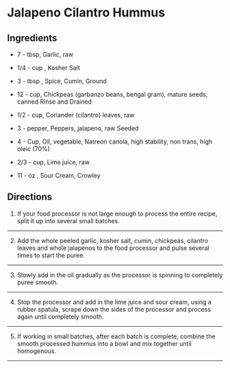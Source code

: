 # Jalapeno Cilantro Hummus

## Ingredients

- 7 - tbsp, Garlic, raw

- 1/4 - cup , Kosher Salt

- 3 - tbsp , Spice, Cumin, Ground

- 12 - cup, Chickpeas (garbanzo beans, bengal gram), mature seeds, canned Rinse and Drained

- 1/2 - cup, Coriander (cilantro) leaves, raw

- 3 - pepper, Peppers, jalapeno, raw Seeded

- 4 - Cup, Oil, vegetable, Natreon canola, high stability, non trans, high oleic (70%)

- 2/3 - cup, Lime juice, raw

- 11 - oz , Sour Cream, Crowley

## Directions

1. If your food processor is not large enough to process the entire recipe, split it up into several small batches.
---
2. Add the whole peeled garlic, kosher salt, cumin, chickpeas, cilantro leaves and whole jalapenos to the food processor and pulse several times to start the puree.
---
3. Slowly add in the oil gradually as the processor is spinning to completely puree smooth.
---
4. Stop the processor and add in the lime juice and sour cream, using a rubber spatula, scrape down the sides of the processor and process again until completely smooth.
---
5. If working in small batches, after each batch is complete, combine the smooth processed hummus into a bowl and mix together until homogenous.
---
